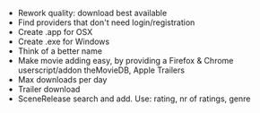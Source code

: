 * Rework quality: download best available
* Find providers that don't need login/registration
* Create .app for OSX
* Create .exe for Windows
* Think of a better name
* Make movie adding easy, by providing a Firefox & Chrome userscript/addon theMovieDB, Apple Trailers
* Max downloads per day
* Trailer download
* SceneRelease search and add. Use: rating, nr of ratings, genre